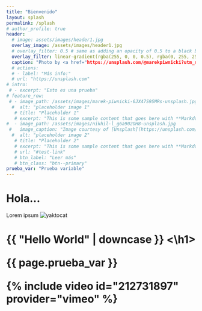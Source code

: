 ```yaml
---
title: "Bienvenido"
layout: splash
permalink: /splash
# author_profile: true
header:
  # image: assets/images/header1.jpg
  overlay_image: /assets/images/header1.jpg
  # overlay_filter: 0.5 # same as adding an opacity of 0.5 to a black background
  overlay_filter: linear-gradient(rgba(255, 0, 0, 0.5), rgba(0, 255, 255, 0.5))
  caption: "Photo by <a href="https://unsplash.com/@marekpiwnicki?utm_source=unsplash&utm_medium=referral&utm_content=creditCopyText">Marek Piwnicki</a> on <a href="https://unsplash.com/t/nature?utm_source=unsplash&utm_medium=referral&utm_content=creditCopyText">Unsplash</a>"
  # actions:
  # - label: "Más info:"
  # url: "https://unsplash.com"
# intro:
 # - excerpt: "Esto es una prueba"
# feature_row:
 # - image_path: /assets/images/marek-piwnicki-6JX47S9SMRs-unsplash.jpg
  #  alt: "placeholder image 1"
   # title: "Placeholder 1"
   # excerpt: "This is some sample content that goes here with **Markdown** formatting."
#  - image_path: /assets/images/nikhil-l_g6a902OH8-unsplash.jpg
 #   image_caption: "Image courtesy of [Unsplash](https://unsplash.com/)"
  #  alt: "placeholder image 2"
   # title: "Placeholder 2"
   # excerpt: "This is some sample content that goes here with **Markdown** formatting."
   # url: "#test-link"
   # btn_label: "Leer más"
   # btn_class: "btn--primary"
prueba_var: "Prueba variable" 
---
```


# Hola...
Lorem ipsum
![yaktocat](https://octodex.github.com/images/yaktocat.png)

<h1> {{ "Hello World" | downcase }} <\h1>

{{ page.prueba_var }}

{% include video id="212731897" provider="vimeo" %}